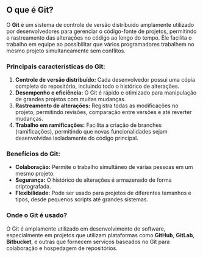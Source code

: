 ## O que é Git?

O **Git** é um sistema de controle de versão distribuído amplamente utilizado por desenvolvedores para gerenciar o código-fonte de projetos, permitindo o rastreamento das alterações no código ao longo do tempo. Ele facilita o trabalho em equipe ao possibilitar que vários programadores trabalhem no mesmo projeto simultaneamente sem conflitos.

### Principais características do Git:
1. **Controle de versão distribuído:** Cada desenvolvedor possui uma cópia completa do repositório, incluindo todo o histórico de alterações.
2. **Desempenho e eficiência:** O Git é rápido e otimizado para manipulação de grandes projetos com muitas mudanças.
3. **Rastreamento de alterações:** Registra todas as modificações no projeto, permitindo revisões, comparação entre versões e até reverter mudanças.
4. **Trabalho em ramificações:** Facilita a criação de branches (ramificações), permitindo que novas funcionalidades sejam desenvolvidas isoladamente do código principal.

### Benefícios do Git:
- **Colaboração:** Permite o trabalho simultâneo de várias pessoas em um mesmo projeto.
- **Segurança:** O histórico de alterações é armazenado de forma criptografada.
- **Flexibilidade:** Pode ser usado para projetos de diferentes tamanhos e tipos, desde pequenos scripts até grandes sistemas.

### Onde o Git é usado?
O Git é amplamente utilizado em desenvolvimento de software, especialmente em projetos que utilizam plataformas como **GitHub**, **GitLab**, **Bitbucket**, e outras que fornecem serviços baseados no Git para colaboração e hospedagem de repositórios.